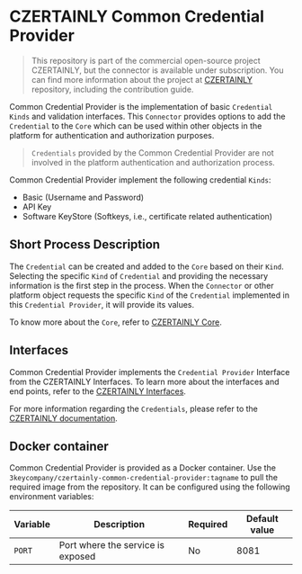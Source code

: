 # CZERTAINLY Common Credential Provider

> This repository is part of the commercial open-source project CZERTAINLY, but the connector is available under subscription. 
> You can find more information about the project at [CZERTAINLY](https://github.com/3KeyCompany/CZERTAINLY) repository, including the contribution guide.

Common Credential Provider is the implementation of basic `Credential` `Kinds` and validation interfaces. This `Connector` provides options to add the `Credential` to the `Core` which can be used within other objects in the platform for authentication and authorization purposes.

> `Credentials` provided by the Common Credential Provider are not involved in
the platform authentication and authorization process.

Common Credential Provider implement the following credential `Kinds`:
- Basic (Username and Password)
- API Key
- Software KeyStore (Softkeys, i.e., certificate related authentication)

## Short Process Description

The `Credential` can be created and added to the `Core` based on their `Kind`. Selecting the specific `Kind` of `Credential` and providing the necessary information is the first step in the process.  When the `Connector` or other platform object requests the specific `Kind` of the `Credential` implemented in this `Credential Provider`, it will provide its values.

To know more about the `Core`, refer to [CZERTAINLY Core](https://github.com/3KeyCompany/CZERTAINLY-Core).

## Interfaces

Common Credential Provider implements the `Credential Provider` Interface from the CZERTAINLY Interfaces. To learn more about the interfaces and end points, refer to the [CZERTAINLY Interfaces](https://github.com/3KeyCompany/CZERTAINLY-Interfaces).

For more information regarding the `Credentials`, please refer to the [CZERTAINLY documentation](https://docs.czertainly.com).

## Docker container

Common Credential Provider is provided as a Docker container. Use the `3keycompany/czertainly-common-credential-provider:tagname` to pull the required image from the repository. It can be configured using the following environment variables:

| Variable | Description | Required | Default value |
| --- | --- | --- | --- |
| `PORT` | Port where the service is exposed | No | 8081 |
